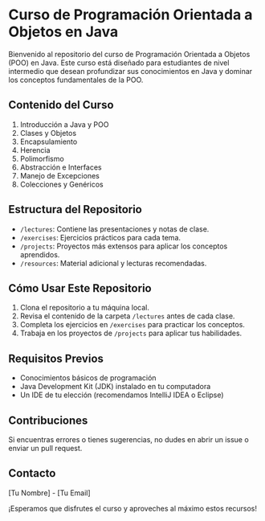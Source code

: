 # Curso de Programación Orientada a Objetos en Java

Bienvenido al repositorio del curso de Programación Orientada a Objetos (POO) en Java. Este curso está diseñado para estudiantes de nivel intermedio que desean profundizar sus conocimientos en Java y dominar los conceptos fundamentales de la POO.

## Contenido del Curso

1. Introducción a Java y POO
2. Clases y Objetos
3. Encapsulamiento
4. Herencia
5. Polimorfismo
6. Abstracción e Interfaces
7. Manejo de Excepciones
8. Colecciones y Genéricos

## Estructura del Repositorio

- `/lectures`: Contiene las presentaciones y notas de clase.
- `/exercises`: Ejercicios prácticos para cada tema.
- `/projects`: Proyectos más extensos para aplicar los conceptos aprendidos.
- `/resources`: Material adicional y lecturas recomendadas.

## Cómo Usar Este Repositorio

1. Clona el repositorio a tu máquina local.
2. Revisa el contenido de la carpeta `/lectures` antes de cada clase.
3. Completa los ejercicios en `/exercises` para practicar los conceptos.
4. Trabaja en los proyectos de `/projects` para aplicar tus habilidades.

## Requisitos Previos

- Conocimientos básicos de programación
- Java Development Kit (JDK) instalado en tu computadora
- Un IDE de tu elección (recomendamos IntelliJ IDEA o Eclipse)

## Contribuciones

Si encuentras errores o tienes sugerencias, no dudes en abrir un issue o enviar un pull request.

## Contacto

[Tu Nombre] - [Tu Email]

¡Esperamos que disfrutes el curso y aproveches al máximo estos recursos!
